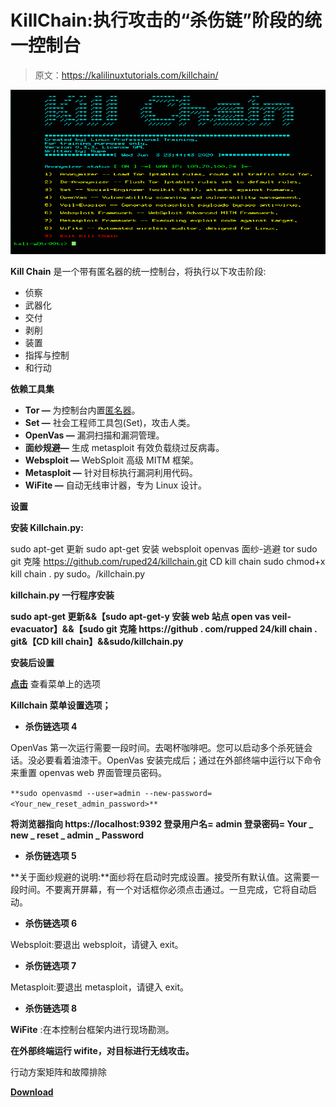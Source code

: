 # KillChain:执行攻击的“杀伤链”阶段的统一控制台

> 原文：<https://kalilinuxtutorials.com/killchain/>

[![KillChain : A Unified Console To Perform The “Kill Chain” Stages Of Attacks](img/5b5cceef1429515693306db7bab6e869.png "KillChain : A Unified Console To Perform The “Kill Chain” Stages Of Attacks")](https://1.bp.blogspot.com/-LFecUIKlweY/X1MCwkjZiYI/AAAAAAAAHeI/n-axObhaUNcWgCiBIgkcz-oWZ0PP9iSyQCLcBGAsYHQ/s728/killchain2%25281%2529.png)

**Kill Chain** 是一个带有匿名器的统一控制台，将执行以下攻击阶段:

*   侦察
*   武器化
*   交付
*   剥削
*   装置
*   指挥与控制
*   和行动

**依赖工具集**

*   **Tor —** 为控制台内置[匿名器](https://github.com/ruped24/toriptables2)。
*   **Set —** 社会工程师工具包(Set)，攻击人类。
*   **OpenVas —** 漏洞扫描和漏洞管理。
*   **面纱规避—** 生成 metasploit 有效负载绕过反病毒。
*   **Websploit —** WebSploit 高级 MITM 框架。
*   **Metasploit —** 针对目标执行漏洞利用代码。
*   **WiFite —** 自动无线审计器，专为 Linux 设计。

**设置**

**安装 Killchain.py:**

sudo apt-get 更新
sudo apt-get 安装 websploit openvas 面纱-逃避 tor
sudo git 克隆 https://github.com/ruped24/killchain.git
CD kill chain
sudo chmod+x kill chain . py
sudo。/killchain.py

**killchain.py 一行程序安装**

**sudo apt-get 更新&&【sudo apt-get-y 安装 web 站点 open vas veil-evacuator】&&【sudo git 克隆 https://github . com/rupped 24/kill chain . git&【CD kill chain】&&sudo/killchain.py**

**安装后设置**

**[点击](https://drive.google.com/file/d/1Alpn3uYuyAip_jxAmlOfRqlhosUgUDiZ/view)** 查看菜单上的选项

**Killchain 菜单设置选项；**

*   **杀伤链选项 4**

OpenVas 第一次运行需要一段时间。去喝杯咖啡吧。您可以启动多个杀死链会话。没必要看着油漆干。OpenVas 安装完成后；通过在外部终端中运行以下命令来重置 openvas web 界面管理员密码。

`**sudo openvasmd --user=admin --new-password=<Your_new_reset_admin_password>**`

**将浏览器指向 https://localhost:9392
登录用户名= admin
登录密码= Your _ new _ reset _ admin _ Password**

*   **杀伤链选项 5**

**关于面纱规避的说明:**面纱将在启动时完成设置。接受所有默认值。这需要一段时间。不要离开屏幕，有一个对话框你必须点击通过。一旦完成，它将自动启动。

*   **杀伤链选项 6**

Websploit:要退出 websploit，请键入 exit。

*   **杀伤链选项 7**

Metasploit:要退出 metasploit，请键入 exit。

*   **杀伤链选项 8**

**WiFite** :在本控制台框架内进行现场勘测。

**在外部终端运行 wifite，对目标进行无线攻击。**

行动方案矩阵和故障排除

[**Download**](https://github.com/ruped24/killchain)